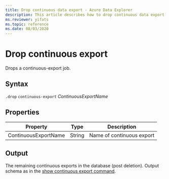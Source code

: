 ```yaml
---
title: Drop continuous data export - Azure Data Explorer
description: This article describes how to drop continuous data export in Azure Data Explorer.
ms.reviewer: yifats
ms.topic: reference
ms.date: 08/03/2020
---
```

# Drop continuous export

Drops a continuous-export job.

## Syntax

`.drop` `continuous-export` *ContinuousExportName*

## Properties

| Property             | Type   | Description                |
|----------------------|--------|----------------------------|
| ContinuousExportName | String | Name of continuous export |

## Output

The remaining continuous exports in the database (post deletion). Output schema as in the [show continuous export command](show-continuous-export.md).
